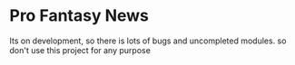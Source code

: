 # Pro Fantasy News

Its on development, so there is lots of bugs and uncompleted modules. so don't use this project for any purpose
